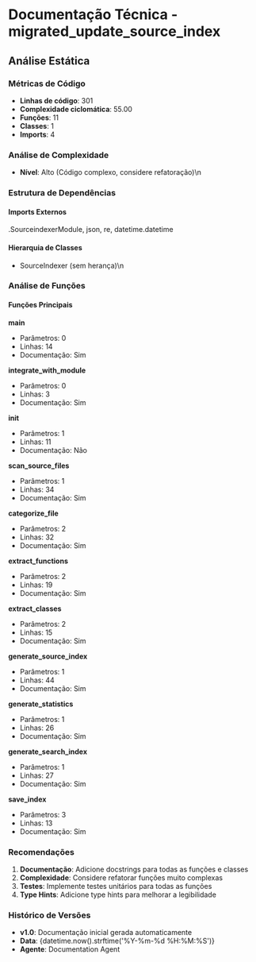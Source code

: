 # Documentação Técnica - migrated_update_source_index

## Análise Estática

### Métricas de Código
- **Linhas de código**: 301
- **Complexidade ciclomática**: 55.00
- **Funções**: 11
- **Classes**: 1
- **Imports**: 4

### Análise de Complexidade
- **Nível**: Alto (Código complexo, considere refatoração)\n
### Estrutura de Dependências

#### Imports Externos
.SourceindexerModule, json, re, datetime.datetime

#### Hierarquia de Classes
- SourceIndexer (sem herança)\n
### Análise de Funções

#### Funções Principais
**main**
- Parâmetros: 0
- Linhas: 14
- Documentação: Sim

**integrate_with_module**
- Parâmetros: 0
- Linhas: 3
- Documentação: Sim

**__init__**
- Parâmetros: 1
- Linhas: 11
- Documentação: Não

**scan_source_files**
- Parâmetros: 1
- Linhas: 34
- Documentação: Sim

**categorize_file**
- Parâmetros: 2
- Linhas: 32
- Documentação: Sim

**extract_functions**
- Parâmetros: 2
- Linhas: 19
- Documentação: Sim

**extract_classes**
- Parâmetros: 2
- Linhas: 15
- Documentação: Sim

**generate_source_index**
- Parâmetros: 1
- Linhas: 44
- Documentação: Sim

**generate_statistics**
- Parâmetros: 1
- Linhas: 26
- Documentação: Sim

**generate_search_index**
- Parâmetros: 1
- Linhas: 27
- Documentação: Sim

**save_index**
- Parâmetros: 3
- Linhas: 13
- Documentação: Sim

### Recomendações

1. **Documentação**: Adicione docstrings para todas as funções e classes
2. **Complexidade**: Considere refatorar funções muito complexas
3. **Testes**: Implemente testes unitários para todas as funções
4. **Type Hints**: Adicione type hints para melhorar a legibilidade

### Histórico de Versões

- **v1.0**: Documentação inicial gerada automaticamente
- **Data**: {datetime.now().strftime('%Y-%m-%d %H:%M:%S')}
- **Agente**: Documentation Agent

